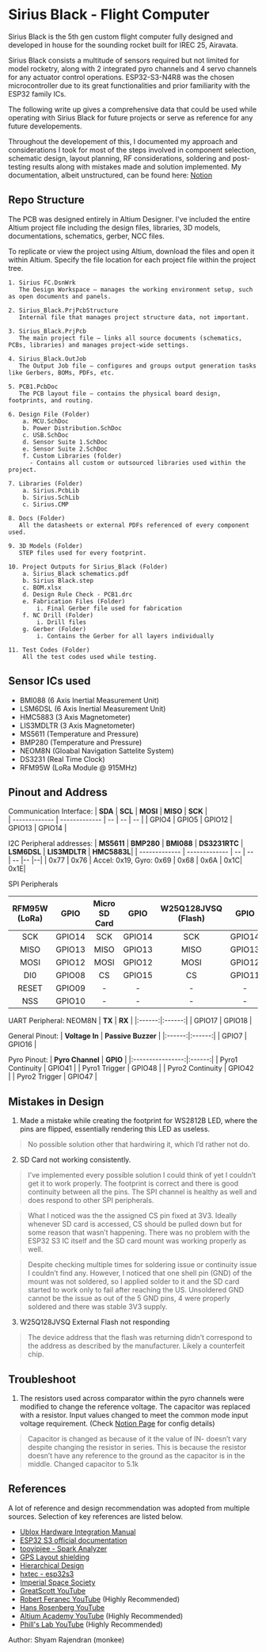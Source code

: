 # Sirius Black - Flight Computer

Sirius Black is the 5th gen custom flight computer fully designed and developed in house for the sounding rocket built for IREC 25, Airavata. 

Sirius Black consists a multitude of sensors required but not limited for model rocketry, along with 2 integrated pyro channels and 4 servo channels for any actuator control operations. ESP32-S3-N4R8 was the chosen microcontroller due to its great functionalities and prior familiarity with the ESP32 family ICs.

The following write up gives a comprehensive data that could be used while operating with Sirius Black for future projects or serve as reference for any future developements. 

Throughout the developement of this, I documented my approach and considerations I took for most of the steps involved in component selection, schematic design, layout planning, RF considerations, soldering and post-testing results along with mistakes made and solution implemented. My documentation, albeit unstructured, can be found here: 
[Notion](https://chief-cat-5a9.notion.site/Flight-Computer-5-SIRIUS-1274bad4a99a81079046df186ca57ac9)


## Repo Structure
The PCB was designed entirely in Altium Designer. I've included the entire Altium project file including the design files, libraries, 3D models, documentations, schematics, gerber, NCC files. 

To replicate or view the project using Altium, download the files and open it within Altium. Specify the file location for each project file within the project tree.

    1. Sirius FC.DsnWrk 
       The Design Workspace — manages the working environment setup, such as open documents and panels. 
       
    2. Sirius_Black.PrjPcbStructure
       Internal file that manages project structure data, not important.

    3. Sirius_Black.PrjPcb
       The main project file — links all source documents (schematics, PCBs, libraries) and manages project-wide settings.

    4. Sirius_Black.OutJob
       The Output Job file — configures and groups output generation tasks like Gerbers, BOMs, PDFs, etc.

    5. PCB1.PcbDoc
       The PCB layout file — contains the physical board design, footprints, and routing.

    6. Design File (Folder)
        a. MCU.SchDoc
        b. Power Distribution.SchDoc
        c. USB.SchDoc
        d. Sensor Suite 1.SchDoc
        e. Sensor Suite 2.SchDoc
        f. Custom Libraries (folder)
          - Contains all custom or outsourced libraries used within the project.

    7. Libraries (Folder)
        a. Sirius.PcbLib
        b. Sirius.SchLib
        c. Sirius.CMP

    8. Docs (Folder)
       All the datasheets or external PDFs referenced of every component used.

    9. 3D Models (Folder)
       STEP files used for every footprint.

    10. Project Outputs for Sirius_Black (Folder)
        a. Sirius_Black schematics.pdf
        b. Sirius Black.step
        c. BOM.xlsx
        d. Design Rule Check - PCB1.drc
        e. Fabrication Files (Folder)
            i. Final Gerber file used for fabrication
        f. NC Drill (Folder)
            i. Drill files
        g. Gerber (Folder)
            i. Contains the Gerber for all layers individually

    11. Test Codes (Folder)
        All the test codes used while testing.



## Sensor ICs used
- BMI088 (6 Axis Inertial Measurement Unit)
- LSM6DSL (6 Axis Inertial Measurement Unit)
- HMC5883 (3 Axis Magnetometer)
- LIS3MDLTR (3 Axis Magnetometer)
- MS5611 (Temperature and Pressure)
- BMP280 (Temperature and Pressure)
- NEOM8N (Gloabal Navigation Sattelite System)
- DS3231 (Real Time Clock)
- RFM95W (LoRa Module @ 915MHz)


## Pinout and Address

Communication Interface:
| **SDA** | **SCL** | **MOSI** | **MISO** | **SCK** |  
| ------------- | ------------- | -- | -- | -- |
| GPIO4  | GPIO5  | GPIO12 | GPIO13 | GPIO14 | 


I2C Peripheral addresses:
| **MS5611** | **BMP280** | **BMI088** | **DS3231RTC** | **LSM6DSL** |  **LIS3MDLTR** | **HMC5883L**|
| ------------- | ------------- | -- | -- | -- |-- |--|
| 0x77  | 0x76  | Accel: 0x19, Gyro: 0x69 | 0x68 | 0x6A | 0x1C| 0x1E|

SPI Peripherals

| **RFM95W (LoRa)** | **GPIO** | **Micro SD Card** | **GPIO** | **W25Q128JVSQ (Flash)** | **GPIO** |
|:-----------------:|:---------:|:-----------------:|:--------:|:-----------------------:|:--------:|
|        SCK        |   GPIO14  |        SCK        |  GPIO14  |           SCK           |  GPIO14  |
|        MISO       |   GPIO13  |        MISO       |  GPIO13  |           MISO          |  GPIO13  |
|        MOSI       |   GPIO12  |        MOSI       |  GPIO12  |           MOSI          |  GPIO12  |
|        DI0        |   GPIO08  |         CS        |  GPIO15  |            CS           |  GPIO11  |
|       RESET       |   GPIO09  |         -         |     -    |            -            |     -    |
|        NSS        |   GPIO10  |         -         |     -    |            -            |     -    |

UART Peripheral: NEOM8N
|   **TX**   |   **RX**   |
|:------:|:------:|
| GPIO17 | GPIO18 |


General Pinout:
|   **Voltage In**   |   **Passive Buzzer**   |
|:------:|:------:|
| GPIO7 | GPIO16 |

Pyro Pinout:
|   **Pyro Channel**   |  **GPIO**  |
|:----------------:|:------:|
| Pyro1 Continuity | GPIO41 |
| Pyro1 Trigger    | GPIO48 |
| Pyro2 Continuity | GPIO42 |
| Pyro2 Trigger    | GPIO47 |




## Mistakes in Design
1. Made a mistake while creating the footprint for WS2812B LED, where the pins are flipped, essentially rendering this LED as useless.

> No possible solution other that hardwiring it, which I’d rather not do.


2. SD Card not working consistently.
> I’ve implemented every possible solution I could think of yet I couldn’t get it to work properly. The footprint is correct and there is good continuity between all the pins. The SPI channel is healthy as well and does respond to other SPI peripherals.

> What I noticed was the the assigned CS pin fixed at 3V3. Ideally whenever SD card is accessed, CS should be pulled down but for some reason that wasn’t happening. There was no problem with the ESP32 S3 IC itself and the SD card mount was working properly as well.

> Despite checking multiple times for soldering issue or continuity issue I couldn’t find any. However, I noticed that one shell pin (GND) of the mount was not soldered, so I applied solder to it and the SD card started to work only to fail after reaching the US. Unsoldered GND cannot be the issue as out of the 5 GND pins, 4 were properly soldered and there was stable 3V3 supply.


3. W25Q128JVSQ External Flash not responding
> The device address that the flash was returning didn’t correspond to the address as described by the manufacturer. Likely a counterfeit chip.


## Troubleshoot
1. The resistors used across comparator within the pyro channels were modified to change the reference voltage. The capacitor was replaced with a resistor. Input values changed to meet the common mode input voltage requirement. (Check [Notion Page](https://chief-cat-5a9.notion.site/Flight-Computer-5-SIRIUS-1274bad4a99a81079046df186ca57ac9?source=copy_link) for config details)
> Capacitor is changed as because of it the value of IN- doesn’t vary despite changing the resistor in series. This is because the resistor doesn’t have any reference to the ground as the capacitor is in the middle. Changed capacitor to 5.1k

## References
A lot of reference and design recommendation was adopted from multiple sources. Selection of key references are listed below.
- [Ublox Hardware Integration Manual](https://content.u-blox.com/sites/default/files/NEO-M8_HardwareIntegrationManual_%28UBX-13003557%29.pdf)
- [ESP32 S3 official documentation](espressif.com)
- [tooyipjee - Spark Analyzer](https://github.com/tooyipjee/Spark-Analyzer/blob/master/pcb/Spark-Analyzer/production/Schematic.pdf)
- [GPS Layout shielding](https://www.youtube.com/watch?v=AJ8TMgo7eG0&t=1245s)
- [Hierarchical Design](https://www.youtube.com/watch?v=eyPB0uBUOnc)
- [hxtec - esp32s3](https://github.com/hxelec/s3p/blob/main/S3P%20schematic.pdf)
- [Imperial Space Society](https://github.com/ImperialSpaceSociety/Flight-Computer/tree/master)
- [GreatScott YouTube](https://www.youtube.com/@greatscottlab)
- [Robert Feranec YouTube](https://www.youtube.com/@RobertFeranec_) (Highly Recommended)
- [Hans Rosenberg YouTube](https://www.youtube.com/@HansRosenberg74)
- [Altium Academy YouTube](https://www.youtube.com/watch?v=yK1qCWjPA-o&list=PLqBNxK9BgJkbIjCz92jbC-2v_DuTPHidB&index=20) (Highly Recommended)
- [Phill's Lab YouTube](https://www.youtube.com/watch?v=_Hfzq1QES-Q&list=PLqBNxK9BgJkbIjCz92jbC-2v_DuTPHidB&index=13) (Highly Recommended)

Author: Shyam Rajendran (monkee)

